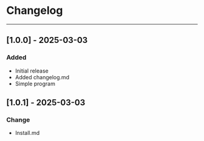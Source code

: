 # Changelog

---

## [1.0.0] - 2025-03-03
### Added
- Initial release
- Added changelog.md
- Simple program

## [1.0.1] - 2025-03-03
### Change
- Install.md